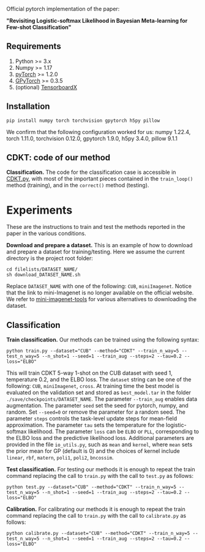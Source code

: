 Official pytorch implementation of the paper: 

<!-- *"Bayesian Meta-Learning for the Few-Shot Setting via Deep Kernels"* (2020) Patacchiola, M., Turner, J., Crowley, E. J., O'Boyle, M., & Storkey, A., *Advances in Neural Information Processing (NeurIPS, Spotlight)* [[arXiv]](https://arxiv.org/abs/1910.05199) -->

**"Revisiting Logistic-softmax Likelihood in Bayesian Meta-learning for Few-shot Classification"**

<!--```bibtex
@inproceedings{patacchiola2020bayesian,
  title={Bayesian Meta-Learning for the Few-Shot Setting via Deep Kernels},
  author={Patacchiola, Massimiliano and Turner, Jack and Crowley, Elliot J. and Storkey, Amos},
  booktitle={Advances in Neural Information Processing Systems},
  year={2020}
}
```-->

<!-- **Overview.** We introduce a Bayesian meta-learning method based on [Gaussian Processes (GPs)](https://en.wikipedia.org/wiki/Gaussian_process) to tackle the problem of few-shot learning. We propose a simple, yet effective variant of deep kernel learning in which the kernel is transferred across tasks, which we call *Deep Kernel Transfer (DKT)*. This approach is straightforward to implement, provides uncertainty quantification, and does not require estimation of task-specific parameters. We empirically demonstrate that DKT outperforms several state-of-the-art algorithms in few-shot regression, classification, and cross-domain adaptation.

**NOTE**: previous pre-prints of this paper have used the names "GPNet" and "GPShot". In the published version we are using the name "DKT". -->

Requirements
-------------

1. Python >= 3.x
2. Numpy >= 1.17
3. [pyTorch](https://pytorch.org/) >= 1.2.0
4. [GPyTorch](https://gpytorch.ai/) >= 0.3.5
5. (optional) [TensorboardX](https://pypi.org/project/tensorboardX/) 
 
<!-- **WARNING:** some users have experienced issues in running some of the scripts due to the error: *"Matrix not positive definite"*. This is likely caused by the latest versions of GPyTorch. The configuration that is working on our system uses: `gpytorch 1.0.1, python 3.6.9, torch 1.8.1`. We suggest to replicate this configuration in a conda environment in case you experience the same issue. -->


Installation
-------------

```
pip install numpy torch torchvision gpytorch h5py pillow
```

We confirm that the following configuration worked for us: numpy 1.22.4, torch 1.11.0, torchvision 0.12.0, gpytorch 1.9.0, h5py 3.4.0, pillow 9.1.1

CDKT: code of our method
--------------------------

<!-- **Regression.** The implementation of our method is based on the [gpyTorch](https://gpytorch.ai/) library. The code for the regression case is available in [DKT_regression.py](./methods/DKT_regression.py). -->

**Classification.** The code for the classification case is accessible in [CDKT.py](./methods/CDKT.py), with most of the important pieces contained in the `train_loop()` method (training), and in the `correct()` method (testing). 

<!-- Note: there is the possibility of using the [scikit](https://scikit-learn.org/stable/modules/gaussian_process.html) Laplace approximation at test time (classification only), setting `laplace=True` in `correct()`. However, this has not been investigated enough and it is not the method used in the paper. -->

Experiments
============

These are the instructions to train and test the methods reported in the paper in the various conditions.

**Download and prepare a dataset.** This is an example of how to download and prepare a dataset for training/testing. Here we assume the current directory is the project root folder:

```
cd filelists/DATASET_NAME/
sh download_DATASET_NAME.sh
```

Replace `DATASET_NAME` with one of the following: `CUB`, `miniImagenet`. Notice that the link to mini-Imagenet is no longer available on the official website. We refer to [mini-imagenet-tools](https://github.com/yaoyao-liu/mini-imagenet-tools) for various alternatives to downloading the dataset. 

<!-- Notice that mini-ImageNet is a large dataset that requires substantial storage, therefore you can save the dataset in another location and then change the entry in `configs.py` in accordance. -->

<!-- **Methods.** There are a few available methods that you can use: `DKT`, `maml`, `maml_approx`, `protonet`, `relationnet`, `matchingnet`, `baseline`, `baseline++`. You must use those exact strings at training and test time when you call the script (see below). Note that our method is `DKT`, and that `baseline` corresponds to feature transfer in our paper. By default DKT has a `BNCosSim` kernel, to change this please edit the entry in `configs.py`.

**Backbone.** The script allows training and testing on different backbone networks. By default the script will use the same backbone used in our experiments (`Conv4`). Check the file `backbone.py` for the available architectures, and use the parameter `--model=BACKBONE_STRING` where `BACKBONE_STRING` is one of the following: `Conv4`, `Conv6`, `ResNet10|18|34|50|101`.

Regression
-----------

**QMUL Head Pose Trajectory Regression.** In order to run this experiment you first have to download and setup the QMUL dataset, this can be done automatically running the file `download_QMUL.sh` from the folder `filelists/QMUL`. Moreover, you have to change the kernel type, editing the entry in `configs.py` (default `BNCosSim`) to `rbf` or `spectral`. Please note that other kernels are not supported for this experiment and their use will raise an error. The methods that can be used for regression are `DKT` and `transfer` (feature transfer). In order to train these methods, use:

```
python train_regression.py --method="DKT" --seed=1
```

The number of training epochs can be set with `--stop_epoch`. The above command will  save a checkpoint to `save/checkpoints/QMUL/Conv3_DKT`, which you can test on the test set with:

```
python test_regression.py --method="DKT" --seed=1
```

You can additionally specify the size of the support set with `--n_support` (which defaults to 5), and the number of test epochs with `--n_test_epochs` (which defaults to 10). 


**Periodic functions.** The code for the periodic functions experiments is available in the [sines](./sines) folder. This needs some adjustment of the parameters at the code level to reproduce the in-range and out-of-range conditions (see the associated [README](./sines/README.md)). -->


Classification
---------------

**Train classification.** Our methods can be trained using the following syntax:

```
python train.py --dataset="CUB" --method="CDKT" --train_n_way=5 --test_n_way=5 --n_shot=1 --seed=1 --train_aug --steps=2 --tau=0.2 --loss="ELBO"
```

This will train CDKT 5-way 1-shot on the CUB dataset with seed 1, temperature 0.2, and the ELBO loss. The `dataset` string can be one of the following: `CUB`, `miniImagenet`, `cross`. At training time the best model is evaluated on the validation set and stored as `best_model.tar` in the folder `./save/checkpoints/DATASET_NAME`. The parameter `--train_aug` enables data augmentation. The parameter `seed` set the seed for pytorch, numpy, and random. Set `--seed=0` or remove the parameter for a random seed. The parameter `steps` controls the task-level update steps for mean-field approximation. The parameter `tau` sets the temperature for the logistic-softmax likelihood. The parameter `loss` can be `ELBO` or `PLL`, corresponding to the ELBO loss and the predictive likelihood loss. Additional parameters are provided in the file `io_utils.py`, such as `mean` and `kernel`, where `mean` sets the prior mean for GP (default is 0) and the choices of kernel include `linear`, `rbf`,  `matern`, `poli1`, `poli2`, `bncossim`.

**Test classification.** For testing our methods it is enough to repeat the train command replacing the call to `train.py` with the call to `test.py` as follows:

```
python test.py --dataset="CUB" --method="CDKT" --train_n_way=5 --test_n_way=5 --n_shot=1 --seed=1 --train_aug --steps=2 --tau=0.2 --loss="ELBO"
```

**Calibration.** For calibrating our methods it is enough to repeat the train command replacing the call to `train.py` with the call to `calibrate.py` as follows:

```
python calibrate.py --dataset="CUB" --method="CDKT" --train_n_way=5 --test_n_way=5 --n_shot=1 --seed=1 --train_aug --steps=2 --tau=0.2 --loss="ELBO"
```

<!-- Other methods require to store the features (for efficiency) before testing, this can be done running the script `save_features.py` before calling `test.py`. For instance, if you trained a `protonet`, you should call:

```
python save_features.py --dataset="miniImagenet" --method="protonet" --train_n_way=5 --test_n_way=5 --n_shot=1 --seed=1 --train_aug
python test.py --dataset="miniImagenet" --method="protonet" --train_n_way=5 --test_n_way=5 --n_shot=1 --seed=1 --repeat=5 --train_aug
```

We noticed that the [original code](https://github.com/wyharveychen/CloserLookFewShot) has a large variance on test tasks. To reduce this variance we add the parameter `repeat=N`. It iterates N times with different seeds and take an average over the N tests, we used `N=5` (3000 tasks) in our experiments.


Cross-domain classification
---------------------------

For the cross-domain classification experiments the procedure is the same described previously. The only difference is that the available datasets are: `cross_char`, and `cross`. The former being `omniglot -> EMNIST`, and the latter `miniImagenet -> CUB`. Here an example of training procedure:

```
python train.py --dataset="cross_char" --method="DKT" --train_n_way=5 --test_n_way=5 --n_shot=1 --seed=1
```

Note that the parameter `--train_aug` (data augmentation) is not used for `cross_char` but only for `cross`. -->


<!-- Acknowledgements
---------------

This repository is a fork of: [https://github.com/BayesWatch/deep-kernel-transfer](https://github.com/BayesWatch/deep-kernel-transfer) -->
